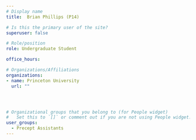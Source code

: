 ```yaml
---
# Display name
title:  Brian Phillips (P14)

# Is this the primary user of the site?
superuser: false

# Role/position
role: Undergraduate Student

office_hours:

# Organizations/Affiliations
organizations:
- name: Princeton University
  url: ""




# Organizational groups that you belong to (for People widget)
#   Set this to `[]` or comment out if you are not using People widget.
user_groups:
  - Precept Assistants
---
```


